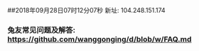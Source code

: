 ##2018年09月28日07时12分07秒 新址: 104.248.151.174
### 兔友常见问题及解答: https://github.com/wanggonging/d/blob/w/FAQ.md
